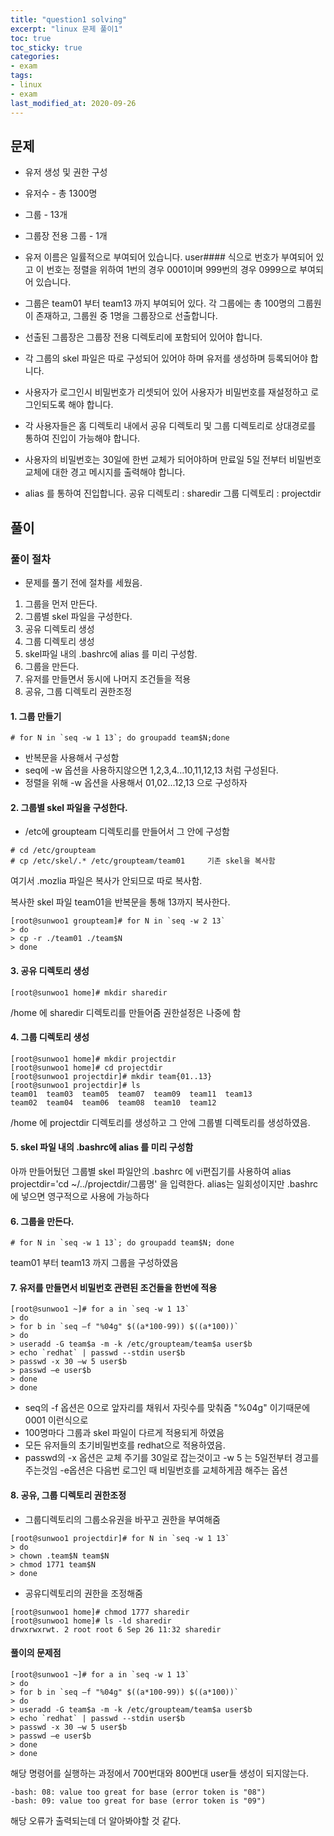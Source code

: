 ```yaml
---
title: "question1 solving"
excerpt: "linux 문제 풀이1"
toc: true
toc_sticky: true
categories:
- exam
tags:
- linux
- exam
last_modified_at: 2020-09-26
---
```

## 문제

- 유저 생성 및 권한 구성
- 유저수 - 총 1300명
- 그룹 - 13개
- 그룹장 전용 그룹 - 1개

- 유저 이름은 일률적으로 부여되어 있습니다.
user#### 식으로 번호가 부여되어 있고 이 번호는 정렬을 위하여 1번의 경우 0001이며 999번의 경우 0999으로 부여되어 있습니다.

- 그룹은 team01 부터 team13 까지 부여되어 있다.
각 그룹에는 총 100명의 그룹원이 존재하고, 그룹원 중 1명을 그룹장으로 선출합니다.

- 선출된 그룹장은 그룹장 전용 디렉토리에 포함되어 있어야 합니다.

- 각 그룹의 skel 파일은 따로 구성되어 있어야 하며 유저를 생성하며 등록되어야 합니다.

- 사용자가 로그인시 비밀번호가 리셋되어 있어 사용자가 비밀번호를 재설정하고 로그인되도록 해야 합니다.

- 각 사용자들은 홈 디렉토리 내에서 공유 디렉토리 및 그룹 디렉토리로 상대경로를 통하여 진입이 가능해야 합니다.

- 사용자의 비밀번호는 30일에 한번 교체가 되어야하며 만료일 5일 전부터 비밀번호 교체에 대한 경고 메시지를 출력해야 합니다.

- alias 를 통하여 진입합니다.
공유 디렉토리 : sharedir
그룹 디렉토리 : projectdir

## 풀이
### 풀이 절차
* 문제를 풀기 전에 절차를 세웠음.
1. 그룹을 먼저 만든다.
2. 그룹별 skel 파일을 구성한다.
3. 공유 디렉토리 생성
4. 그룹 디렉토리 생성
5. skel파일 내의 .bashrc에 alias 를 미리 구성함.
6. 그룹을 만든다.
7. 유저를 만들면서 동시에 나머지 조건들을 적용
8. 공유, 그룹 디렉토리 권한조정

#### 1. 그룹 만들기
```console
# for N in `seq -w 1 13`; do groupadd team$N;done
```
* 반복문을 사용해서 구성함
* seq에 -w 옵션을 사용하지않으면 1,2,3,4...10,11,12,13 처럼 구성된다.
* 정렬을 위해 -w 옵션을 사용해서 01,02...12,13 으로 구성하자

#### 2. 그룹별 skel 파일을 구성한다.
* /etc에 groupteam 디렉토리를 만들어서 그 안에 구성함
```console
# cd /etc/groupteam
# cp /etc/skel/.* /etc/groupteam/team01     기존 skel을 복사함 
```
여기서 .mozlia 파일은 복사가 안되므로 따로 복사함.

복사한 skel 파일 team01을 반복문을 통해 13까지 복사한다.
```console
[root@sunwoo1 groupteam]# for N in `seq -w 2 13`
> do
> cp -r ./team01 ./team$N
> done
```
#### 3. 공유 디렉토리 생성
```console
[root@sunwoo1 home]# mkdir sharedir
```
/home 에 sharedir 디렉토리를 만들어줌 권한설정은 나중에 함

#### 4. 그룹 디렉토리 생성
```console
[root@sunwoo1 home]# mkdir projectdir
[root@sunwoo1 home]# cd projectdir
[root@sunwoo1 projectdir]# mkdir team{01..13}
[root@sunwoo1 projectdir]# ls
team01  team03  team05  team07  team09  team11  team13
team02  team04  team06  team08  team10  team12 
```
/home 에 projectdir 디렉토리를 생성하고 그 안에 그룹별 디렉토리를 생성하였음.

#### 5. skel 파일 내의 .bashrc에 alias 를 미리 구성함
아까 만들어뒀던 그룹별 skel 파일안의 .bashrc 에 vi편집기를 사용하여
alias projectdir='cd ~/../projectdir/그룹명' 을 입력한다.
alias는 일회성이지만 .bashrc에 넣으면 영구적으로 사용에 가능하다

#### 6. 그룹을 만든다.
```console
# for N in `seq -w 1 13`; do groupadd team$N; done
```
team01 부터 team13 까지 그룹을 구성하였음

#### 7. 유저를 만들면서 비밀번호 관련된 조건들을 한번에 적용
```console
[root@sunwoo1 ~]# for a in `seq -w 1 13`
> do
> for b in `seq –f "%04g" $((a*100-99)) $((a*100))`
> do
> useradd -G team$a -m -k /etc/groupteam/team$a user$b
> echo `redhat` | passwd --stdin user$b
> passwd -x 30 –w 5 user$b
> passwd –e user$b
> done
> done
```
* seq의 -f 옵션은 0으로 앞자리를 채워서 자릿수를 맞춰줌 "%04g" 이기때문에 0001 이런식으로
* 100명마다 그룹과 skel 파일이 다르게 적용되게 하였음
* 모든 유저들의 초기비밀번호를 redhat으로 적용하였음.
* passwd의 -x 옵션은 교체 주기를 30일로 잡는것이고 -w 5 는 5일전부터 경고를 주는것임 -e옵션은 다음번 로그인 때 비밀번호를 교체하게끔 해주는 옵션

#### 8. 공유, 그룹 디렉토리 권한조정
* 그룹디렉토리의 그룹소유권을 바꾸고 권한을 부여해줌
```console
[root@sunwoo1 projectdir]# for N in `seq -w 1 13`
> do
> chown .team$N team$N
> chmod 1771 team$N
> done
```

* 공유디렉토리의 권한을 조정해줌
```console
[root@sunwoo1 home]# chmod 1777 sharedir
[root@sunwoo1 home]# ls -ld sharedir
drwxrwxrwt. 2 root root 6 Sep 26 11:32 sharedir
```

#### 풀이의 문제점
```console
[root@sunwoo1 ~]# for a in `seq -w 1 13`
> do
> for b in `seq –f "%04g" $((a*100-99)) $((a*100))`
> do
> useradd -G team$a -m -k /etc/groupteam/team$a user$b
> echo `redhat` | passwd --stdin user$b
> passwd -x 30 –w 5 user$b
> passwd –e user$b
> done
> done
```
해당 명령어를 실행하는 과정에서 700번대와 800번대 user들 생성이 되지않는다. 
```console
-bash: 08: value too great for base (error token is "08")
-bash: 09: value too great for base (error token is "09")
```
해당 오류가 출력되는데 더 알아봐야할 것 같다.